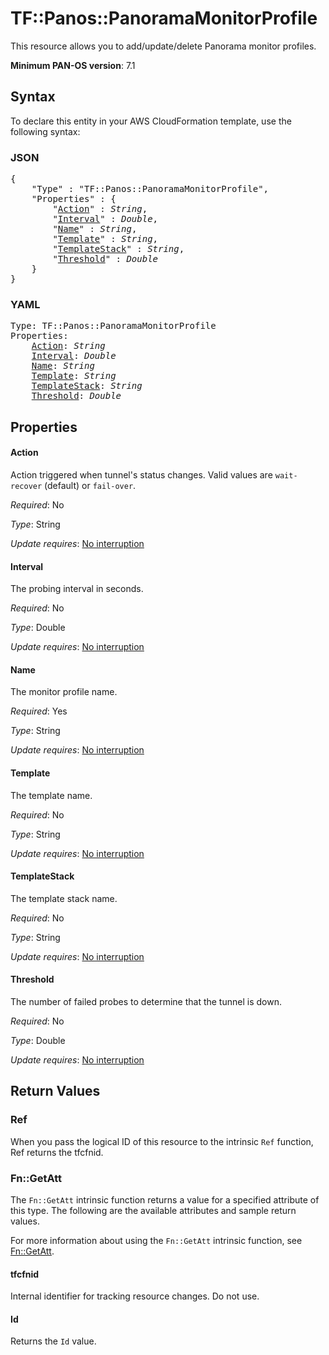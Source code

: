 # TF::Panos::PanoramaMonitorProfile

This resource allows you to add/update/delete Panorama monitor profiles.

**Minimum PAN-OS version**: 7.1

## Syntax

To declare this entity in your AWS CloudFormation template, use the following syntax:

### JSON

<pre>
{
    "Type" : "TF::Panos::PanoramaMonitorProfile",
    "Properties" : {
        "<a href="#action" title="Action">Action</a>" : <i>String</i>,
        "<a href="#interval" title="Interval">Interval</a>" : <i>Double</i>,
        "<a href="#name" title="Name">Name</a>" : <i>String</i>,
        "<a href="#template" title="Template">Template</a>" : <i>String</i>,
        "<a href="#templatestack" title="TemplateStack">TemplateStack</a>" : <i>String</i>,
        "<a href="#threshold" title="Threshold">Threshold</a>" : <i>Double</i>
    }
}
</pre>

### YAML

<pre>
Type: TF::Panos::PanoramaMonitorProfile
Properties:
    <a href="#action" title="Action">Action</a>: <i>String</i>
    <a href="#interval" title="Interval">Interval</a>: <i>Double</i>
    <a href="#name" title="Name">Name</a>: <i>String</i>
    <a href="#template" title="Template">Template</a>: <i>String</i>
    <a href="#templatestack" title="TemplateStack">TemplateStack</a>: <i>String</i>
    <a href="#threshold" title="Threshold">Threshold</a>: <i>Double</i>
</pre>

## Properties

#### Action

Action triggered when tunnel's status changes.  Valid values
are `wait-recover` (default) or `fail-over`.

_Required_: No

_Type_: String

_Update requires_: [No interruption](https://docs.aws.amazon.com/AWSCloudFormation/latest/UserGuide/using-cfn-updating-stacks-update-behaviors.html#update-no-interrupt)

#### Interval

The probing interval in seconds.

_Required_: No

_Type_: Double

_Update requires_: [No interruption](https://docs.aws.amazon.com/AWSCloudFormation/latest/UserGuide/using-cfn-updating-stacks-update-behaviors.html#update-no-interrupt)

#### Name

The monitor profile name.

_Required_: Yes

_Type_: String

_Update requires_: [No interruption](https://docs.aws.amazon.com/AWSCloudFormation/latest/UserGuide/using-cfn-updating-stacks-update-behaviors.html#update-no-interrupt)

#### Template

The template name.

_Required_: No

_Type_: String

_Update requires_: [No interruption](https://docs.aws.amazon.com/AWSCloudFormation/latest/UserGuide/using-cfn-updating-stacks-update-behaviors.html#update-no-interrupt)

#### TemplateStack

The template stack name.

_Required_: No

_Type_: String

_Update requires_: [No interruption](https://docs.aws.amazon.com/AWSCloudFormation/latest/UserGuide/using-cfn-updating-stacks-update-behaviors.html#update-no-interrupt)

#### Threshold

The number of failed probes to determine that
the tunnel is down.

_Required_: No

_Type_: Double

_Update requires_: [No interruption](https://docs.aws.amazon.com/AWSCloudFormation/latest/UserGuide/using-cfn-updating-stacks-update-behaviors.html#update-no-interrupt)

## Return Values

### Ref

When you pass the logical ID of this resource to the intrinsic `Ref` function, Ref returns the tfcfnid.

### Fn::GetAtt

The `Fn::GetAtt` intrinsic function returns a value for a specified attribute of this type. The following are the available attributes and sample return values.

For more information about using the `Fn::GetAtt` intrinsic function, see [Fn::GetAtt](https://docs.aws.amazon.com/AWSCloudFormation/latest/UserGuide/intrinsic-function-reference-getatt.html).

#### tfcfnid

Internal identifier for tracking resource changes. Do not use.

#### Id

Returns the <code>Id</code> value.

